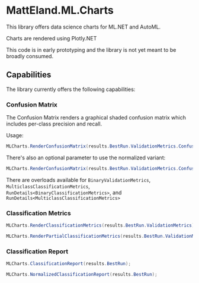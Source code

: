# MattEland.ML.Charts

This library offers data science charts for ML.NET and AutoML.

Charts are rendered using Plotly.NET

This code is in early prototyping and the library is not yet meant to be broadly consumed.

## Capabilities

The library currently offers the following capabilities:

### Confusion Matrix

The Confusion Matrix renders a graphical shaded confusion matrix which includes per-class precision and recall.

Usage:
```cs
MLCharts.RenderConfusionMatrix(results.BestRun.ValidationMetrics.ConfusionMatrix)
```

There's also an optional parameter to use the normalized variant:

```cs
MLCharts.RenderConfusionMatrix(results.BestRun.ValidationMetrics.ConfusionMatrix, normalized: true)
```

There are overloads available for `BinaryValidationMetrics`, `MulticlassClassificationMetrics`, `RunDetails<BinaryClassificationMetrics>`, and `RunDetails<MulticlassClassificationMetrics>`

### Classification Metrics

```cs
MLCharts.RenderClassificationMetrics(results.BestRun.ValidationMetrics)
```

```cs
MLCharts.RenderPartialClassificationMetrics(results.BestRun.ValidationMetrics)
```


### Classification Report

```cs
MLCharts.ClassificationReport(results.BestRun);
```

```cs
MLCharts.NormalizedClassificationReport(results.BestRun);
```